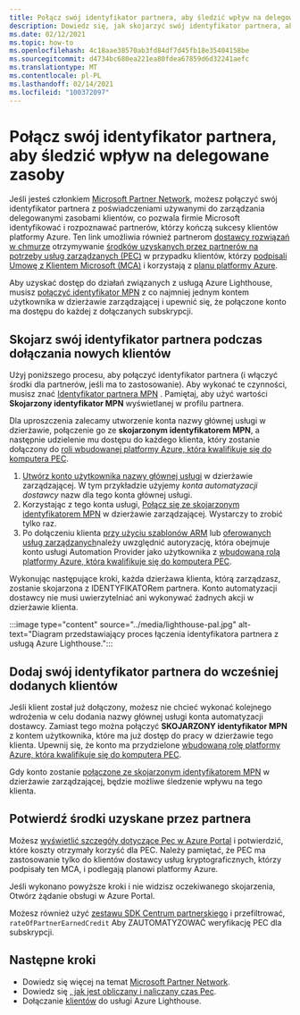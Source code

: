 ```yaml
---
title: Połącz swój identyfikator partnera, aby śledzić wpływ na delegowane zasoby
description: Dowiedz się, jak skojarzyć swój identyfikator partnera, aby otrzymywać środki na korzystanie z partnerów (PEC) w zasobach klientów zarządzanych za pomocą usługi Azure Lighthouse.
ms.date: 02/12/2021
ms.topic: how-to
ms.openlocfilehash: 4c18aae38570ab3fd84df7d45fb18e35404158be
ms.sourcegitcommit: d4734bc680ea221ea80fdea67859d6d32241aefc
ms.translationtype: MT
ms.contentlocale: pl-PL
ms.lasthandoff: 02/14/2021
ms.locfileid: "100372097"
---
```

# <a name="link-your-partner-id-to-track-your-impact-on-delegated-resources"></a>Połącz swój identyfikator partnera, aby śledzić wpływ na delegowane zasoby 

Jeśli jesteś członkiem [Microsoft Partner Network](https://partner.microsoft.com/), możesz połączyć swój identyfikator partnera z poświadczeniami używanymi do zarządzania delegowanymi zasobami klientów, co pozwala firmie Microsoft identyfikować i rozpoznawać partnerów, którzy kończą sukcesy klientów platformy Azure. Ten link umożliwia również partnerom [dostawcy rozwiązań w chmurze](/partner-center/csp-overview) otrzymywanie [środków uzyskanych przez partnerów na potrzeby usług zarządzanych (PEC)](/partner-center/partner-earned-credit) w przypadku klientów, którzy [podpisali Umowę z Klientem Microsoft (MCA)](/partner-center/confirm-customer-agreement) i korzystają z [planu platformy Azure](/partner-center/azure-plan-get-started).

Aby uzyskać dostęp do działań związanych z usługą Azure Lighthouse, musisz [połączyć identyfikator MPN](../../cost-management-billing/manage/link-partner-id.md) z co najmniej jednym kontem użytkownika w dzierżawie zarządzającej i upewnić się, że połączone konto ma dostępu do każdej z dołączanych subskrypcji.

## <a name="associate-your-partner-id-when-you-onboard-new-customers"></a>Skojarz swój identyfikator partnera podczas dołączania nowych klientów

Użyj poniższego procesu, aby połączyć identyfikator partnera (i włączyć środki dla partnerów, jeśli ma to zastosowanie). Aby wykonać te czynności, musisz znać [Identyfikator partnera MPN](/partner-center/partner-center-account-setup#locate-your-mpn-id) . Pamiętaj, aby użyć wartości **Skojarzony identyfikator MPN** wyświetlanej w profilu partnera.

Dla uproszczenia zalecamy utworzenie konta nazwy głównej usługi w dzierżawie, połączenie go ze **skojarzonym identyfikatorem MPN**, a następnie udzielenie mu dostępu do każdego klienta, który zostanie dołączony do [roli wbudowanej platformy Azure, która kwalifikuje się do komputera PEC](/partner-center/azure-roles-perms-pec).

1. [Utwórz konto użytkownika nazwy głównej usługi](../../active-directory/develop/howto-authenticate-service-principal-powershell.md) w dzierżawie zarządzającej. W tym przykładzie użyjemy *konta automatyzacji dostawcy* nazw dla tego konta głównej usługi.
1. Korzystając z tego konta usługi, [Połącz się ze skojarzonym identyfikatorem MPN](../../cost-management-billing/manage/link-partner-id.md#link-to-a-partner-id) w dzierżawie zarządzającej. Wystarczy to zrobić tylko raz.
1. Po dołączeniu klienta [przy użyciu szablonów ARM](onboard-customer.md) lub [oferowanych usług zarządzanych](publish-managed-services-offers.md)należy uwzględnić autoryzację, która obejmuje konto usługi Automation Provider jako użytkownika z [wbudowaną rolą platformy Azure, która kwalifikuje się do komputera PEC](/partner-center/azure-roles-perms-pec).

Wykonując następujące kroki, każda dzierżawa klienta, którą zarządzasz, zostanie skojarzona z IDENTYFIKATORem partnera. Konto automatyzacji dostawcy nie musi uwierzytelniać ani wykonywać żadnych akcji w dzierżawie klienta.

:::image type="content" source="../media/lighthouse-pal.jpg" alt-text="Diagram przedstawiający proces łączenia identyfikatora partnera z usługą Azure Lighthouse.":::

## <a name="add-your-partner-id-to-previously-onboarded-customers"></a>Dodaj swój identyfikator partnera do wcześniej dodanych klientów

Jeśli klient został już dołączony, możesz nie chcieć wykonać kolejnego wdrożenia w celu dodania nazwy głównej usługi konta automatyzacji dostawcy. Zamiast tego można połączyć **SKOJARZONY identyfikator MPN** z kontem użytkownika, które ma już dostęp do pracy w dzierżawie tego klienta. Upewnij się, że konto ma przydzielone [wbudowaną rolę platformy Azure, która kwalifikuje się do komputera PEC](/partner-center/azure-roles-perms-pec).

Gdy konto zostanie [połączone ze skojarzonym identyfikatorem MPN](../../cost-management-billing/manage/link-partner-id.md#link-to-a-partner-id) w dzierżawie zarządzającej, będzie możliwe śledzenie wpływu na tego klienta.

## <a name="confirm-partner-earned-credit"></a>Potwierdź środki uzyskane przez partnera

Możesz [wyświetlić szczegóły dotyczące Pec w Azure Portal](/partner-center/partner-earned-credit-explanation#azure-cost-management) i potwierdzić, które koszty otrzymały korzyść dla PEC. Należy pamiętać, że PEC ma zastosowanie tylko do klientów dostawcy usług kryptograficznych, którzy podpisały ten MCA, i podlegają planowi platformy Azure.

Jeśli wykonano powyższe kroki i nie widzisz oczekiwanego skojarzenia, Otwórz żądanie obsługi w Azure Portal.

Możesz również użyć [zestawu SDK Centrum partnerskiego](/partner-center/develop/get-invoice-unbilled-consumption-lineitems) i przefiltrować, `rateOfPartnerEarnedCredit` Aby ZAUTOMATYZOWAĆ weryfikację PEC dla subskrypcji.

## <a name="next-steps"></a>Następne kroki

- Dowiedz się więcej na temat [Microsoft Partner Network](/partner-center/mpn-overview).
- Dowiedz się [, jak jest obliczany i naliczany czas Pec](/partner-center/partner-earned-credit-explanation).
- Dołączanie [klientów](onboard-customer.md) do usługi Azure Lighthouse.
